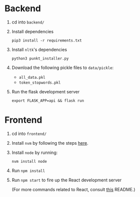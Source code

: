 # Backend
1. cd into `backend/`
2. Install dependencies
    ```
    pip3 install -r requirements.txt
    ```
1. Install `nltk`'s dependencies
    ```
    python3 punkt_installer.py
    ```
1. Download the following pickle files to `data/pickle`:
    - `all_data.pkl`
    - `token_stopwords.pkl`

1. Run the flask development server
    ```
    export FLASK_APP=api && flask run
    ```

# Frontend
1. cd into `frontend/`
1. Install `nvm` by following the steps [here](https://github.com/nvm-sh/nvm#installing-and-updating).
1. Install `node` by running:
    ```
    nvm install node
    ```
1. Run `npm install`
1. Run `npm start` to fire up the React development server

    (For more commands related to React, consult [this](../frontend/README.md) README.)
